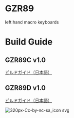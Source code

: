 # GZR89
left hand macro keyboards
# Build Guide
## GZR89C v1.0
[ビルドガイド（日本語）](GZR89C/Documents/buildguide_v1.0.md)
## GZR89D v1.0
[ビルドガイド（日本語）](GZR89D/Documents/buildguide_v1.0.md)

![320px-Cc-by-nc-sa_icon svg](https://user-images.githubusercontent.com/58157342/87903398-da9f4e80-ca96-11ea-9185-b426547d856a.png)